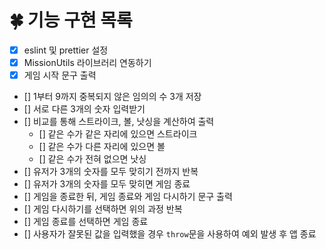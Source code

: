 # 🍀 기능 구현 목록

- [x] eslint 및 prettier 설정
- [x] MissionUtils 라이브러리 연동하기
- [x] 게임 시작 문구 출력
- [] 1부터 9까지 중복되지 않은 임의의 수 3개 저장
- [] 서로 다른 3개의 숫자 입력받기
- [] 비교를 통해 스트라이크, 볼, 낫싱을 계산하여 출력
  - [] 같은 수가 같은 자리에 있으면 스트라이크
  - [] 같은 수가 다른 자리에 있으면 볼
  - [] 같은 수가 전혀 없으면 낫싱
- [] 유저가 3개의 숫자를 모두 맞히기 전까지 반복
- [] 유저가 3개의 숫자를 모두 맞히면 게임 종료
- [] 게임을 종료한 뒤, 게임 종료와 게임 다시하기 문구 출력
- [] 게임 다시하기를 선택하면 위의 과정 반복
- [] 게임 종료를 선택하면 게임 종료
- [] 사용자가 잘못된 값을 입력했을 경우 `throw`문을 사용하여 예외 발생 후 앱 종료

